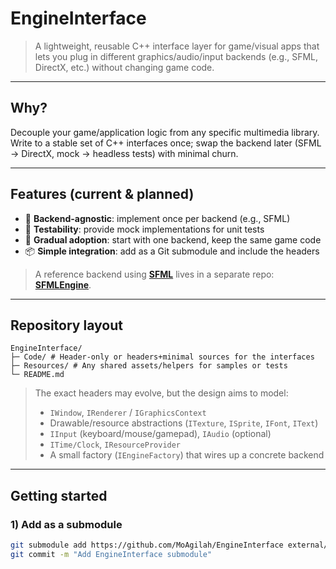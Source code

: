 # EngineInterface

> A lightweight, reusable C++ interface layer for game/visual apps that lets you plug in different graphics/audio/input backends (e.g., SFML, DirectX, etc.) without changing game code.

---

## Why?

Decouple your game/application logic from any specific multimedia library. Write to a stable set of C++ interfaces once; swap the backend later (SFML → DirectX, mock → headless tests) with minimal churn.

---

## Features (current & planned)

- 🔌 **Backend-agnostic**: implement once per backend (e.g., SFML)  
- 🧪 **Testability**: provide mock implementations for unit tests  
- 🧰 **Gradual adoption**: start with one backend, keep the same game code  
- 📦 **Simple integration**: add as a Git submodule and include the headers  

> A reference backend using **[SFML](https://www.sfml-dev.org/)** lives in a separate repo: [**SFMLEngine**](https://github.com/MoAgilah/SFMLEngine).

---

## Repository layout
```
EngineInterface/
├─ Code/ # Header-only or headers+minimal sources for the interfaces
├─ Resources/ # Any shared assets/helpers for samples or tests
└─ README.md
```

> The exact headers may evolve, but the design aims to model:
> - `IWindow`, `IRenderer` / `IGraphicsContext`
> - Drawable/resource abstractions (`ITexture`, `ISprite`, `IFont`, `IText`)
> - `IInput` (keyboard/mouse/gamepad), `IAudio` (optional)
> - `ITime/Clock`, `IResourceProvider`
> - A small factory (`IEngineFactory`) that wires up a concrete backend

---

## Getting started

### 1) Add as a submodule

```bash
git submodule add https://github.com/MoAgilah/EngineInterface external/EngineInterface
git commit -m "Add EngineInterface submodule"

